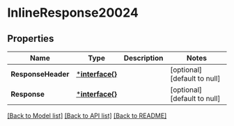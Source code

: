 # InlineResponse20024

## Properties
Name | Type | Description | Notes
------------ | ------------- | ------------- | -------------
**ResponseHeader** | [***interface{}**](interface{}.md) |  | [optional] [default to null]
**Response** | [***interface{}**](interface{}.md) |  | [optional] [default to null]

[[Back to Model list]](../README.md#documentation-for-models) [[Back to API list]](../README.md#documentation-for-api-endpoints) [[Back to README]](../README.md)

